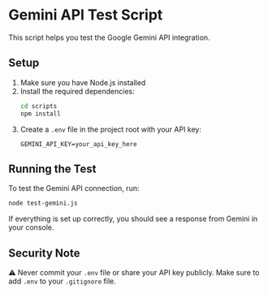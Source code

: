 # Gemini API Test Script

This script helps you test the Google Gemini API integration.

## Setup

1. Make sure you have Node.js installed
2. Install the required dependencies:
   ```bash
   cd scripts
   npm install
   ```
3. Create a `.env` file in the project root with your API key:
   ```
   GEMINI_API_KEY=your_api_key_here
   ```

## Running the Test

To test the Gemini API connection, run:

```bash
node test-gemini.js
```

If everything is set up correctly, you should see a response from Gemini in your console.

## Security Note

⚠️ Never commit your `.env` file or share your API key publicly. Make sure to add `.env` to your `.gitignore` file.
